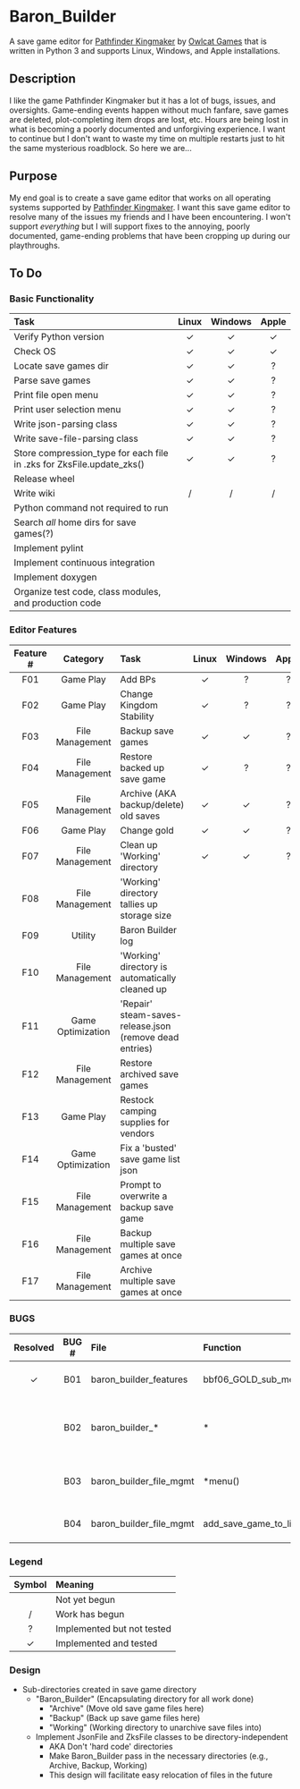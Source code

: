 # Baron_Builder

A save game editor for [Pathfinder Kingmaker](https://en.wikipedia.org/wiki/Pathfinder:_Kingmaker) by [Owlcat Games](https://owlcatgames.com/) that is written in Python 3 and supports Linux, Windows, and Apple installations.

## Description

I like the game Pathfinder Kingmaker but it has a lot of bugs, issues, and oversights.  Game-ending events happen without much fanfare, save games are deleted, plot-completing item drops are lost, etc.  Hours are being lost in what is becoming a poorly documented and unforgiving experience.  I want to continue but I don't want to waste my time on multiple restarts just to hit the same mysterious roadblock.  So here we are...

## Purpose

My end goal is to create a save game editor that works on all operating systems supported by [Pathfinder Kingmaker](https://en.wikipedia.org/wiki/Pathfinder:_Kingmaker).  I want this save game editor to resolve many of the issues my friends and I have been encountering.  I won't support _everything_ but I will support fixes to the annoying, poorly documented, game-ending problems that have been cropping up during our playthroughs.

## To Do

### Basic Functionality

| Task | Linux | Windows | Apple |
| :--- | :---: | :-----: | :---: |
| Verify Python version | ✓ | ✓ | ✓ |
| Check OS | ✓ | ✓ | ✓ |
| Locate save games dir | ✓ | ✓ | ? |
| Parse save games | ✓ | ✓ | ? |
| Print file open menu | ✓ | ✓ | ? |
| Print user selection menu | ✓ | ✓ | ? |
| Write json-parsing class | ✓ | ✓ | ? |
| Write save-file-parsing class | ✓ | ✓ | ? |
| Store compression_type for each file in .zks for ZksFile.update_zks() | ✓ | ✓ | ? |
| Release wheel | | | |
| Write wiki | / | / | / |
| Python command not required to run | | | |
| Search _all_ home dirs for save games(?) | | | |
| Implement pylint | | | |
| Implement continuous integration | | | |
| Implement doxygen | | | |
| Organize test code, class modules, and production code | | | |

### Editor Features 

| Feature # | Category          | Task | Linux | Windows | Apple |
| :-------: | :---------------: | :--- | :---: | :-----: | :---: |
| F01       | Game Play         | Add BPs | ✓ | ? | ? |
| F02       | Game Play         | Change Kingdom Stability | ✓ | ? | ? |
| F03       | File Management   | Backup save games | ✓ | ✓ | ? |
| F04       | File Management   | Restore backed up save game | ✓ | ? | ? |
| F05       | File Management   | Archive (AKA backup/delete) old saves | ✓ | ✓ | ? |
| F06       | Game Play         | Change gold | ✓ | ✓ | ? |
| F07       | File Management   | Clean up 'Working' directory | ✓ | ✓ | ? |
| F08       | File Management   | 'Working' directory tallies up storage size | | | |
| F09       | Utility           | Baron Builder log | | | |
| F10       | File Management   | 'Working' directory is automatically cleaned up | | | |
| F11       | Game Optimization | 'Repair' steam-saves-release.json (remove dead entries) | | | |
| F12       | File Management   | Restore archived save games | | | |
| F13       | Game Play         | Restock camping supplies for vendors | | | |
| F14       | Game Optimization | Fix a 'busted' save game list json | | | |
| F15       | File Management   | Prompt to overwrite a backup save game | | | |
| F16       | File Management   | Backup multiple save games at once | | | |
| F17       | File Management   | Archive multiple save games at once | | | |

### BUGS

| Resolved | BUG # | File | Function | Details |
| :------: | :---: | :--- | :------- | :------ |
| ✓ | B01 | baron_builder_features | bbf06_GOLD_sub_menu | Menu allows default gold to exceed max macro |
|   | B02 | baron_builder_* | * | Refactor * to raise Exception for failure/error and capture/silence/interpret in baron_builder.py |
|   | B03 | baron_builder_file_mgmt | *menu() | Refactor top level menus to validate input once, at the highest appropriate level |
|   | B04 | baron_builder_file_mgmt | add_save_game_to_list() | "Add save games" doesn't check for prior existence |

### Legend

| Symbol | Meaning |
| :----: | :------ |
| | Not yet begun |
| / | Work has begun |
| ? | Implemented but not tested |
| ✓ | Implemented and tested |

### Design

* Sub-directories created in save game directory
	* "Baron_Builder" (Encapsulating directory for all work done)
		* "Archive" (Move old save game files here)
		* "Backup" (Back up save game files here)
		* "Working" (Working directory to unarchive save files into)
	* Implement JsonFile and ZksFile classes to be directory-independent
		* AKA Don't 'hard code' directories
		* Make Baron_Builder pass in the necessary directories (e.g., Archive, Backup, Working)
		* This design will facilitate easy relocation of files in the future
